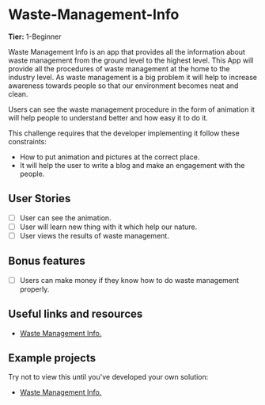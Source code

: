 # Waste-Management-Info

**Tier:** 1-Beginner

Waste Management Info is an app that provides all the information about waste management from the ground level to the highest level. This App will provide
all the procedures of waste management at the home to the industry level. As waste management is a big problem it will help to increase awareness towards people so that our environment becomes neat and clean.

Users can see the waste management procedure in the form of animation it will help people to understand better and how easy it to do it.

This challenge requires that the developer implementing it follow these
constraints:

-   How to put animation and pictures at the correct place.
-   It will help the user to write a blog and make an engagement with the people.

## User Stories

-   [ ] User can see the animation.
-   [ ] User will learn new thing with it which help our nature.
-   [ ] User views the results of waste management.

## Bonus features

-   [ ] Users can make money if they know how to do waste management properly.

## Useful links and resources

- [Waste Management Info.](https://en.wikipedia.org/wiki/Waste_management#:~:text=Waste%20management%20(or%20waste%20disposal,of%20the%20waste%20management%20process))

## Example projects

Try not to view this until you've developed your own solution:

- [Waste Management Info.](https://shuddhi.org/index.html?gclid=Cj0KCQjw5eX7BRDQARIsAMhYLP9tgsQxKLuymjEqgQMMJU3xpzynQ-7Muuqlg7UbajitnufaVI0in-EaApB3EALw_wcB)
